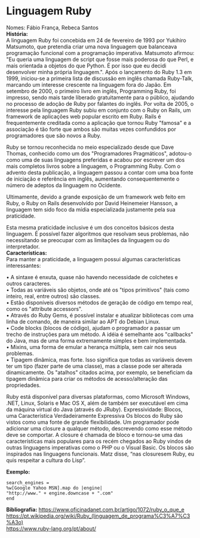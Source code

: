 # Linguagem Ruby
Nomes: Fábio França, Rebeca Santos  
**História:**  
A linguagem Ruby foi concebida em 24 de fevereiro de 1993 por Yukihiro Matsumoto, que pretendia criar uma nova linguagem que balanceava programação funcional com a programação imperativa. Matsumoto afirmou: "Eu queria uma linguagem de script que fosse mais poderosa do que Perl, e mais orientada a objetos do que Python. É por isso que eu decidi desenvolver minha própria linguagem.". 
Após o lançamento do Ruby 1.3 em 1999, iniciou-se a primeira lista de discussão em inglês chamada Ruby-Talk, marcando um interesse crescente na linguagem fora do Japão. Em setembro de 2000, o primeiro livro em inglês, Programming Ruby, foi impresso, sendo mais tarde liberado gratuitamente para o público, ajudando no processo de adoção de Ruby por falantes do inglês. 
Por volta de 2005, o interesse pela linguagem Ruby subiu em conjunto com o Ruby on Rails, um framework de aplicações web popular escrito em Ruby. Rails é frequentemente creditada como a aplicação que tornou Ruby "famosa" e a associação é tão forte que ambos são muitas vezes confundidos por programadores que são novos a Ruby. 

Ruby se tornou reconhecida no meio especializado desde que Dave Thomas, conhecido como um dos "Programadores Pragmáticos", adotou-o como uma de suas linguagens preferidas e acabou por escrever um dos mais completos livros sobre a linguagem, o Programming Ruby. Com o advento desta publicação, a linguagem passou a contar com uma boa fonte de iniciação e referência em inglês, aumentando consequentemente o número de adeptos da linguagem no Ocidente.

Ultimamente, devido a grande exposição de um framework web feito em Ruby, o Ruby on Rails desenvolvido por David Heinemeier Hansson, a linguagem tem sido foco da mídia especializada justamente pela sua praticidade.

Esta mesma praticidade inclusive é um dos conceitos básicos desta linguagem. É possível fazer algoritmos que resolvam seus problemas, não necessitando se preocupar com as limitações da linguagem ou do interpretador.  
**Características:**  
Para manter a praticidade, a linguagem possui algumas características interessantes:  


•	A sintaxe é enxuta, quase não havendo necessidade de colchetes e outros caracteres.  
•	Todas as variáveis são objetos, onde até os "tipos primitivos" (tais como inteiro, real, entre outros) são classes.  
•	Estão disponíveis diversos métodos de geração de código em tempo real, como os "attribute accessors".  
•	Através do Ruby Gems, é possível instalar e atualizar bibliotecas com uma linha de comando, de maneira similar ao APT do Debian Linux.  
•	Code blocks (blocos de código), ajudam o programador a passar um trecho de instruções para um método. A idéia é semelhante aos "callbacks" do Java, mas de uma forma extremamente simples e bem implementada.  
•	Mixins, uma forma de emular a herança múltipla, sem cair nos seus problemas.  
•	Tipagem dinâmica, mas forte. Isso significa que todas as variáveis devem ter um tipo (fazer parte de uma classe), mas a classe pode ser alterada dinamicamente. Os "atalhos" citados acima, por exemplo, se beneficiam da tipagem dinâmica para criar os métodos de acesso/alteração das propriedades.  


Ruby está disponível para diversas plataformas, como Microsoft Windows, .NET, Linux, Solaris e Mac OS X, além de também ser executável em cima da máquina virtual do Java (através do JRuby).
Expressividade:
Blocos, uma Característica Verdadeiramente Expressiva
Os blocos do Ruby são vistos como uma fonte de grande flexibilidade. Um programador pode adicionar uma closure a qualquer método, descrevendo como esse método deve se comportar. A closure é chamada de bloco e tornou-se uma das características mais populares para os recém chegados ao Ruby vindos de outras linguagens imperativas como o PHP ou o Visual Basic.
Os blocos são inspirados nas linguagens funcionais. Matz disse, “nas closuresem Ruby, eu quis respeitar a cultura do Lisp”.  

**Exemplo:**  
 
    search_engines =
    %w[Google Yahoo MSN].map do |engine|
    "http://www." + engine.downcase + ".com"
    end
    
  
**Bibliografia:**
https://www.oficinadanet.com.br/artigo/1072/ruby_o_que_e  
https://pt.wikipedia.org/wiki/Ruby_(linguagem_de_programa%C3%A7%C3%A3o)  
https://www.ruby-lang.org/pt/about/  

